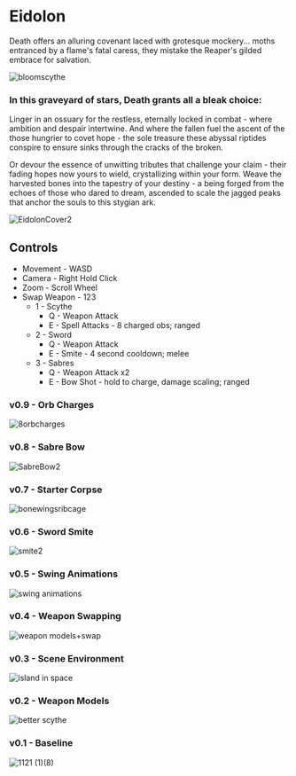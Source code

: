 # Eidolon
Death offers an alluring covenant laced with grotesque mockery... moths entranced by a flame's fatal caress, they mistake the Reaper's gilded embrace for salvation. 

![bloomscythe](https://github.com/user-attachments/assets/242617d9-403b-4d6b-b380-9c3c36c3945c)

### In this graveyard of stars, Death grants all a bleak choice:

Linger in an ossuary for the restless, eternally locked in combat - where ambition and despair intertwine. And where the fallen fuel the ascent of the those hungrier to covet hope - the sole treasure these abyssal riptides conspire to ensure sinks through the cracks of the broken. 

Or devour the essence of unwitting tributes that challenge your claim - their fading hopes now yours to wield, crystallizing within your form. Weave the harvested bones into the tapestry of your destiny - a being forged from the echoes of those who dared to dream, ascended to scale the jagged peaks that anchor the souls to this stygian ark. 

![EidolonCover2](https://github.com/user-attachments/assets/ab21c879-3dcf-4c63-b71a-4d41af848805)

## Controls
- Movement - WASD
- Camera - Right Hold Click
- Zoom - Scroll Wheel
- Swap Weapon - 123 
    - 1 - Scythe 
        - Q - Weapon Attack
        - E - Spell Attacks - 8 charged obs; ranged 
    - 2 - Sword 
        - Q - Weapon Attack
        - E - Smite - 4  second cooldown; melee
    - 3 - Sabres
        - Q - Weapon Attack x2
        - E - Bow Shot - hold to charge, damage scaling; ranged


### v0.9 - Orb Charges 
![8orbcharges](https://github.com/user-attachments/assets/90c55e1c-8263-4d38-96b0-38ea42274176)

### v0.8 - Sabre Bow
![SabreBow2](https://github.com/user-attachments/assets/4de5e2c6-ce47-4229-9151-49f68e870600)

### v0.7 - Starter Corpse
![bonewingsribcage](https://github.com/user-attachments/assets/a82fc47a-7fa0-4026-9fc5-9281ae64d43a)

### v0.6 - Sword Smite
![smite2](https://github.com/user-attachments/assets/21244e01-d1bd-45fd-a704-53f1261dcafe)

### v0.5 - Swing Animations
![swing animations](https://github.com/user-attachments/assets/a7cea382-d56e-442f-8ef9-c9d9229f9a38)

### v0.4 - Weapon Swapping
![weapon models+swap](https://github.com/user-attachments/assets/ed580b7c-4e8e-411b-b29e-fe6ae3f4ff36)

### v0.3 - Scene Environment
![island in space](https://github.com/user-attachments/assets/59274513-1c79-44ea-ab8b-1e81c81812d8)

### v0.2 - Weapon Models
![better scythe](https://github.com/user-attachments/assets/974f8599-24f1-45c0-a624-ba313d6ced2b)

### v0.1 - Baseline
![1121 (1)(8)](https://github.com/user-attachments/assets/9247e7c6-6cd0-4a21-8616-d08d82f591cf)

